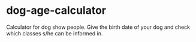 dog-age-calculator
==================

Calculator for dog show people. Give the birth date of your dog and check which classes s/he can be informed in.
